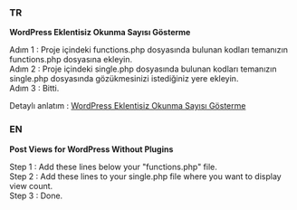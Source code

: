 <h3>TR</h3>

<b>WordPress Eklentisiz Okunma Sayısı Gösterme</b>

Adım 1 : Proje içindeki functions.php dosyasında bulunan kodları temanızın functions.php dosyasına ekleyin.</br>
Adım 2 : Proje içindeki single.php dosyasında bulunan kodları temanızın single.php dosyasında gözükmesinizi istediğiniz yere ekleyin.</br>
Adım 3 : Bitti.</br>

Detaylı anlatım : <a href="https://umitbilgin.com.tr/wordpress-eklentisiz-okunma-sayisi-gosterme/">WordPress Eklentisiz Okunma Sayısı Gösterme</a>

<h3>EN</h3>

<b>Post Views for WordPress Without Plugins</b>

Step 1 : Add these lines below your "functions.php" file.</br>
Step 2 : Add these lines to your single.php file where you want to display view count.</br>
Step 3 : Done.
